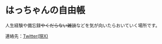 # はっちゃんの自由帳

人生経験や備忘録~~やくだらない雑談~~などを気が向いたらおいていく場所です。

連絡先：[Twitter(現X)](https://x.com/obukun_quality?s=20)

